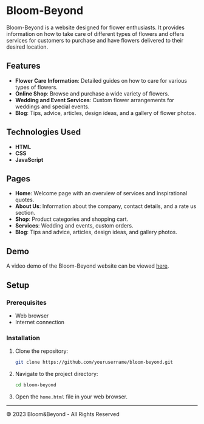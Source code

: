 # Bloom-Beyond

Bloom-Beyond is a website designed for flower enthusiasts. It provides information on how to take care of different types of flowers and offers services for customers to purchase and have flowers delivered to their desired location.

## Features

- **Flower Care Information**: Detailed guides on how to care for various types of flowers.
- **Online Shop**: Browse and purchase a wide variety of flowers.
- **Wedding and Event Services**: Custom flower arrangements for weddings and special events.
- **Blog**: Tips, advice, articles, design ideas, and a gallery of flower photos.

## Technologies Used

- **HTML**
- **CSS**
- **JavaScript**

## Pages

- **Home**: Welcome page with an overview of services and inspirational quotes.
- **About Us**: Information about the company, contact details, and a rate us section.
- **Shop**: Product categories and shopping cart.
- **Services**: Wedding and events, custom orders.
- **Blog**: Tips and advice, articles, design ideas, and gallery photos.

## Demo

A video demo of the Bloom-Beyond website can be viewed [here](https://drive.google.com/file/d/1g4MOb0FiD_RhVwykb0QTHJrk54MC0UFr/view?usp=sharing).

## Setup

### Prerequisites

- Web browser
- Internet connection

### Installation

1. Clone the repository:

    ```bash
    git clone https://github.com/yourusername/bloom-beyond.git
    ```

2. Navigate to the project directory:

    ```bash
    cd bloom-beyond
    ```

3. Open the `home.html` file in your web browser.


---

© 2023 Bloom&Beyond - All Rights Reserved
